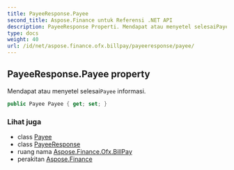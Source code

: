 ```yaml
---
title: PayeeResponse.Payee
second_title: Aspose.Finance untuk Referensi .NET API
description: PayeeResponse Properti. Mendapat atau menyetel selesaiPayee informasi.
type: docs
weight: 40
url: /id/net/aspose.finance.ofx.billpay/payeeresponse/payee/
---
```

## PayeeResponse.Payee property

Mendapat atau menyetel selesai`Payee` informasi.

```csharp
public Payee Payee { get; set; }
```

### Lihat juga

* class [Payee](../../../aspose.finance.ofx/payee/)
* class [PayeeResponse](../)
* ruang nama [Aspose.Finance.Ofx.BillPay](../../payeeresponse/)
* perakitan [Aspose.Finance](../../../)


